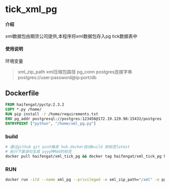 # tick_xml_pg

#### 介绍
xml数据包由期货公司提供,本程序将xml数据包存入pg tick数据表中


#### 使用说明
环境变量
> xml_zip_path
  xml压缩包路径
> pg_conn
  postgres连接字串 postgres://user:password@ip:port/db

## Dockerfile
```dockerfile
FROM haifengat/pyctp:2.3.2
COPY *.py /home/
RUN pip install -r /home/requirements.txt
ENV pg_addr postgresql://postgres:123456@172.19.129.98:15432/postgres
ENTRYPOINT ["python", "/home/xml_pg.py"]
```

### build
```bash
# 通过github git push触发 hub.docker自动build 到标签latest
# 执行下面语句生成 yyyyMMdd的标签
docker pull haifengat/xml_tick_pg && docker tag haifengat/xml_tick_pg haifengat/xml_tick_pg:`date +%Y%m%d` && docker push haifengat/xml_tick_pg:`date +%Y%m%d`
```

### RUN
```bash
docker run -itd --name xml_pg --privileged -e xml_zip_path="/xml" -e pg_addr="postgresql://user:pwd@pg_server_ip:5432/postgres" -v ${宿主xml文件路径}:/xml/ haifengat/xml_tick_pg
```